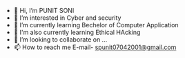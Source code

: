 - 👋 Hi, I’m PUNIT SONI 
- 👀 I’m interested in Cyber and security 
- 🌱 I’m currently learning Bechelor of Computer Application
- 🌱 I'm also currently learning Ethical HAcking 
- 💞️ I’m looking to collaborate on ...
- 📫 How to reach me E-mail- spunit07042001@gmail.com

<!---
spunit07042001/spunit07042001 is a ✨ special ✨ repository because its `README.md` (this file) appears on your GitHub profile.
You can click the Preview link to take a look at your changes.
--->
